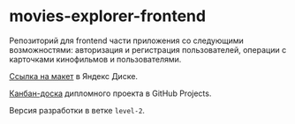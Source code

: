 # movies-explorer-frontend

Репозиторий для frontend части приложения со следующими возможностями: авторизация и регистрация пользователей, операции с карточками кинофильмов и пользователями.

[Ссылка на макет](https://disk.yandex.ru/d/MV_Lpv5QSbSudw) в Яндекс Диске.

[Канбан-доска](https://github.com/users/Nikolskii/projects/4/) дипломного проекта в GitHub Projects.

Версия разработки в ветке `level-2`.

